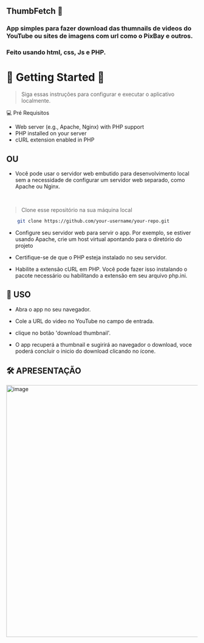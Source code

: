 ## ThumbFetch 🚨

### App simples para fazer download das thumnails de videos do YouTube ou sites de imagens com url como o PixBay e outros.
### Feito usando html, css, Js e PHP.

# 💪 Getting Started 💪

> Siga essas instruções para configurar e executar o aplicativo localmente.

💻 Pré Requisitos 

- Web server (e.g., Apache, Nginx) with PHP support
- PHP installed on your server
- cURL extension enabled in PHP

## OU

- Você pode usar o servidor web embutido para desenvolvimento local sem a necessidade de configurar um servidor web separado, como Apache ou Nginx.

<br/>

> Clone esse repositório na sua máquina local

```bash
    git clone https://github.com/your-username/your-repo.git

```
- Configure seu servidor web para servir o app. Por exemplo, se estiver usando Apache, crie um host virtual apontando para o diretório do projeto

- Certifique-se de que o PHP esteja instalado no seu servidor.

- Habilite a extensão cURL em PHP. Você pode fazer isso instalando o pacote necessário ou habilitando a extensão em seu arquivo php.ini.

## 🔦 USO

- Abra o app no seu navegador.

- Cole a URL do video no YouTube no campo de entrada.

- clique no botão 'download thumbnail'.

- O app recuperá a thumbnail e sugirirá ao navegador o download, voce poderá concluir o inicio do download clicando no ícone.

## 🛠️ APRESENTAÇÃO

<img width="664" alt="image" src="https://github.com/SuzukiJhor/ThumbFetch/assets/95131108/fe77b408-b645-4d7c-b276-cd42aadd3b61">




